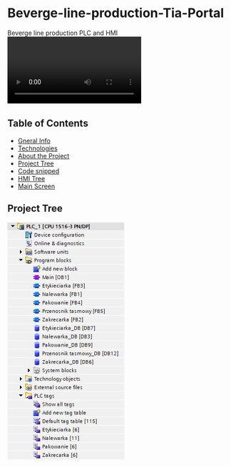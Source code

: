 # Beverge-line-production-Tia-Portal

 Beverge line production 
 PLC and HMI
![video](Documentation/video/video.mp4)


## Table of Contents
- [Gneral Info](#genralinfo)
- [Technologies](#technologies)
- [About the Project](#abouttheproject)
- [Project Tree](#projecttree)
- [Code snipped](#codesnipped)
- [HMI Tree](#hmitree)
- [Main Screen](#mainscreen)

## Project Tree
![drzewko](Documentation/images/drzewko.JPG)


 


